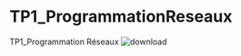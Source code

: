 # TP1_ProgrammationReseaux
TP1_Programmation Réseaux
![download](https://user-images.githubusercontent.com/78732216/228364454-324e161d-39db-4754-bafc-dbe63f28eb22.png)
